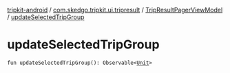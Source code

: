 [tripkit-android](../../index.md) / [com.skedgo.tripkit.ui.tripresult](../index.md) / [TripResultPagerViewModel](index.md) / [updateSelectedTripGroup](./update-selected-trip-group.md)

# updateSelectedTripGroup

`fun updateSelectedTripGroup(): Observable<`[`Unit`](https://kotlinlang.org/api/latest/jvm/stdlib/kotlin/-unit/index.html)`>`